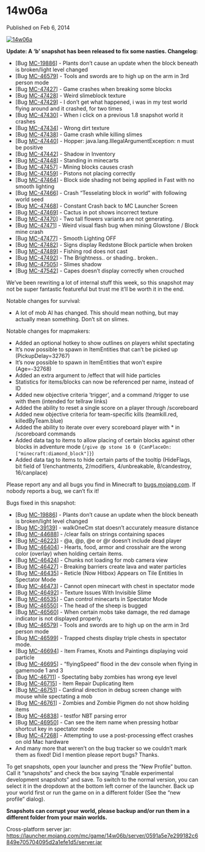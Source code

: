 # 14w06a
Published on Feb 6, 2014

[![14w06a](https://media.mojang.com/4cc29ea06f370f2ee04f1bed21b56945e4ba8aa6/14w06a.png)](https://media.mojang.com/4cc29ea06f370f2ee04f1bed21b56945e4ba8aa6/14w06a.png)

**Update: A ‘b’ snapshot has been released to fix some nasties. Changelog:**

  * [Bug [MC-19886](https://bugs.mojang.com/browse/MC-19886)] - Plants don’t cause an update when the block beneath is broken/light level changed
  * [Bug [MC-46579](https://bugs.mojang.com/browse/MC-46579)] - Tools and swords are to high up on the arm in 3rd person mode
  * [Bug [MC-47427](https://bugs.mojang.com/browse/MC-47427)] - Game crashes when breaking some blocks
  * [Bug [MC-47428](https://bugs.mojang.com/browse/MC-47428)] - Weird slimeblock texture
  * [Bug [MC-47429](https://bugs.mojang.com/browse/MC-47429)] - I don’t get what happened, i was in my test world flying around and it crashed, for two times
  * [Bug [MC-47430](https://bugs.mojang.com/browse/MC-47430)] - When i click on a previous 1.8 snapshot world it crashes
  * [Bug [MC-47434](https://bugs.mojang.com/browse/MC-47434)] - Wrong dirt texture
  * [Bug [MC-47438](https://bugs.mojang.com/browse/MC-47438)] - Game crash while killing slimes
  * [Bug [MC-47440](https://bugs.mojang.com/browse/MC-47440)] - Hopper: java.lang.IllegalArgumentException: n must be positive
  * [Bug [MC-47442](https://bugs.mojang.com/browse/MC-47442)] - Shadow in Inventory
  * [Bug [MC-47448](https://bugs.mojang.com/browse/MC-47448)] - Standing in minecarts
  * [Bug [MC-47457](https://bugs.mojang.com/browse/MC-47457)] - Mining blocks causes crash
  * [Bug [MC-47459](https://bugs.mojang.com/browse/MC-47459)] - Pistons not placing correctly
  * [Bug [MC-47464](https://bugs.mojang.com/browse/MC-47464)] - Block side shading not being applied in Fast with no smooth lighting
  * [Bug [MC-47466](https://bugs.mojang.com/browse/MC-47466)] - Crash “Tesselating block in world” with following world seed
  * [Bug [MC-47468](https://bugs.mojang.com/browse/MC-47468)] - Constant Crash back to MC Launcher Screen
  * [Bug [MC-47469](https://bugs.mojang.com/browse/MC-47469)] - Cactus in pot shows incorrect texture
  * [Bug [MC-47470](https://bugs.mojang.com/browse/MC-47470)] - Two tall flowers variants are not generating.
  * [Bug [MC-47471](https://bugs.mojang.com/browse/MC-47471)] - Weird visual flash bug when mining Glowstone / Block mine crash
  * [Bug [MC-47477](https://bugs.mojang.com/browse/MC-47477)] - Smooth Lighting OFF
  * [Bug [MC-47482](https://bugs.mojang.com/browse/MC-47482)] - Signs display Redstone Block particle when broken
  * [Bug [MC-47489](https://bugs.mojang.com/browse/MC-47489)] - Fishing rod does not cast
  * [Bug [MC-47492](https://bugs.mojang.com/browse/MC-47492)] - The Brightness.. or shading.. broken..
  * [Bug [MC-47505](https://bugs.mojang.com/browse/MC-47505)] - Slimes shadow
  * [Bug [MC-47542](https://bugs.mojang.com/browse/MC-47542)] - Capes doesn’t display correctly when crouched

We’ve been rewriting a lot of internal stuff this week, so this snapshot may
not be super fantastic featureful but trust me it’ll be worth it in the end.

Notable changes for survival:

  * A lot of mob AI has changed. This should mean nothing, but may actually mean something. Don’t sit on slimes.

Notable changes for mapmakers:

  * Added an optional hotkey to show outlines on players whilst spectating
  * It’s now possible to spawn in ItemEntities that can’t be picked up (PickupDelay=32767)
  * It’s now possible to spawn in ItemEntities that won’t expire (Age=-32768)
  * Added an extra argument to /effect that will hide particles
  * Statistics for items/blocks can now be referenced per name, instead of ID
  * Added new objective criteria ‘trigger’, and a command /trigger to use with them (intended for tellraw links)
  * Added the ability to reset a single score on a player through /scoreboard
  * Added new objective criteria for team-specific kills (teamkill.red, killedByTeam.blue)
  * Added the ability to iterate over every scoreboard player with * in /scoreboard commands
  * Added data tag to items to allow placing of certain blocks against other blocks in adventure mode (`/give @p stone 16 0 {CanPlaceOn:["minecraft:diamond_block"]}`)
  * Added data tag to items to hide certain parts of the tooltip (HideFlags, bit field of 1/enchantments, 2/modifiers, 4/unbreakable, 8/candestroy, 16/canplace)

Please report any and all bugs you find in Minecraft to
[bugs.mojang.com](https://bugs.mojang.com). If nobody reports a bug, we can’t
fix it!

Bugs fixed in this snapshot:

  * [Bug [MC-19886](https://bugs.mojang.com/browse/MC-19886)] - Plants don’t cause an update when the block beneath is broken/light level changed
  * [Bug [MC-39139](https://bugs.mojang.com/browse/MC-39139)] - walkOneCm stat doesn’t accurately measure distance
  * [Bug [MC-44688](https://bugs.mojang.com/browse/MC-44688)] - /clear fails on strings containing spaces
  * [Bug [MC-46223](https://bugs.mojang.com/browse/MC-46223)] - @a, @p, @e or @r doesn’t include dead player
  * [Bug [MC-46404](https://bugs.mojang.com/browse/MC-46404)] - Hearts, food, armor and crosshair are the wrong color (overlay) when holding certain items.
  * [Bug [MC-46424](https://bugs.mojang.com/browse/MC-46424)] - Chunks not loading for mob camera view
  * [Bug [MC-46427](https://bugs.mojang.com/browse/MC-46427)] - Breaking barriers create lava and water particles
  * [Bug [MC-46435](https://bugs.mojang.com/browse/MC-46435)] - Reticle (Now Hitbox) Appears on Tile Entities In Spectator Mode
  * [Bug [MC-46473](https://bugs.mojang.com/browse/MC-46473)] - Cannot open minecart with chest in spectator mode
  * [Bug [MC-46492](https://bugs.mojang.com/browse/MC-46492)] - Texture Issues With Invisible Slime
  * [Bug [MC-46535](https://bugs.mojang.com/browse/MC-46535)] - Can control minecarts in Spectator Mode
  * [Bug [MC-46550](https://bugs.mojang.com/browse/MC-46550)] - The head of the sheep is bugged
  * [Bug [MC-46560](https://bugs.mojang.com/browse/MC-46560)] - When certain mobs take damage, the red damage indicator is not displayed properly.
  * [Bug [MC-46579](https://bugs.mojang.com/browse/MC-46579)] - Tools and swords are to high up on the arm in 3rd person mode
  * [Bug [MC-46599](https://bugs.mojang.com/browse/MC-46599)] - Trapped chests display triple chests in spectator mode.
  * [Bug [MC-46694](https://bugs.mojang.com/browse/MC-46694)] - Item Frames, Knots and Paintings displaying void particle
  * [Bug [MC-46695](https://bugs.mojang.com/browse/MC-46695)] - “flyingSpeed” flood in the dev console when flying in gamemode 1 and 3
  * [Bug [MC-46711](https://bugs.mojang.com/browse/MC-46711)] - Spectating baby zombies has wrong eye level
  * [Bug [MC-46715](https://bugs.mojang.com/browse/MC-46715)] - Item Repair Duplicating Item
  * [Bug [MC-46751](https://bugs.mojang.com/browse/MC-46751)] - Cardinal direction in debug screen change with mouse while spectating a mob
  * [Bug [MC-46761](https://bugs.mojang.com/browse/MC-46761)] - Zombies and Zombie Pigmen do not show holding items
  * [Bug [MC-46838](https://bugs.mojang.com/browse/MC-46838)] - testfor NBT parsing error
  * [Bug [MC-46950](https://bugs.mojang.com/browse/MC-46950)] - Can see the item name when pressing hotbar shortcut key in spectator mode
  * [Bug [MC-47268](https://bugs.mojang.com/browse/MC-47268)] - Attempting to use a post-processing effect crashes on old Mac hardware
  * And many more that weren’t on the bug tracker so we couldn’t mark them as fixed! Did I mention please report bugs? Thanks.

To get snapshots, open your launcher and press the “New Profile” button. Call
it “snapshots” and check the box saying “Enable experimental development
snapshots” and save. To switch to the normal version, you can select it in the
dropdown at the bottom left corner of the launcher. Back up your world first
or run the game on in a different folder (See the “new profile” dialog).

**Snapshots can corrupt your world, please backup and/or run them in a
different folder from your main worlds.**

Cross-platform server jar:
<https://launcher.mojang.com/mc/game/14w06b/server/0591a5e7e299182c6849e705704095d2a1efe1d5/server.jar>



